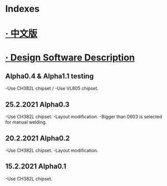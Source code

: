 # Indexes

# [· 中文版](READMEcn.md)

# [· Design Software Description](DSD.md)

Alpha0.4 & Alpha1.1 testing
---
-Use CH382L chipset / -Use VL805 chipset.

25.2.2021 Alpha0.3
---
-Use CH382L chipset.
-Layout modification.
-Bigger than 0603 is selected for manual welding.

20.2.2021 Alpha0.2
---
-Use CH382L chipset.
-Layout modification.

15.2.2021 Alpha0.1
---
-Use CH382L chipset.
